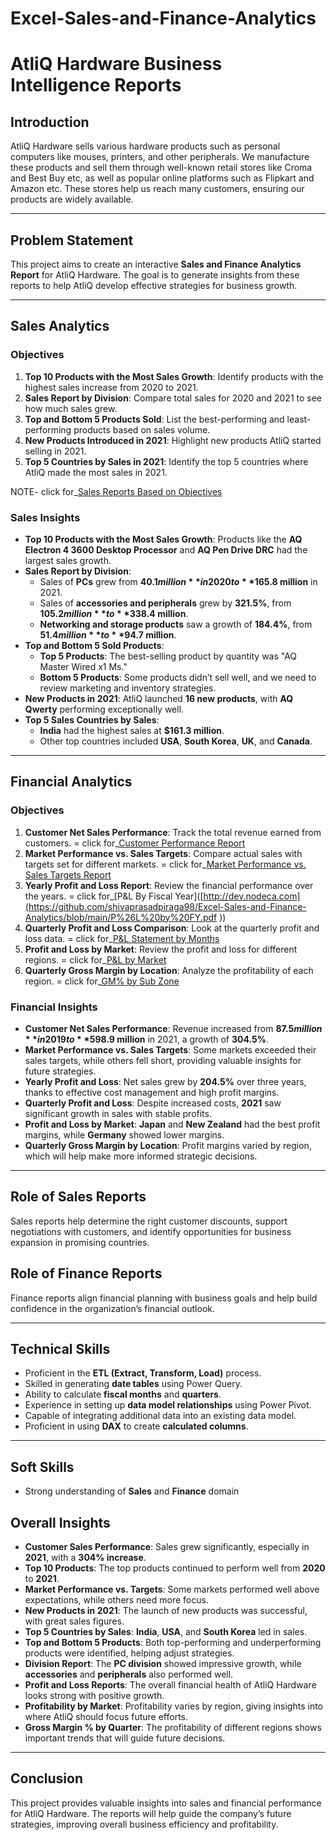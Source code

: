 # Excel-Sales-and-Finance-Analytics

# AtliQ Hardware Business Intelligence Reports

## Introduction
AtliQ Hardware sells various hardware products such as personal computers like mouses, printers, and other peripherals. We manufacture these products and sell them through well-known retail stores like Croma and Best Buy etc, as well as popular online platforms such as Flipkart and Amazon etc. These stores help us reach many customers, ensuring our products are widely available.

---

## Problem Statement
This project aims to create an interactive **Sales and Finance Analytics Report** for AtliQ Hardware. The goal is to generate insights from these reports to help AtliQ develop effective strategies for business growth.

---

## Sales Analytics

### Objectives

1. **Top 10 Products with the Most Sales Growth**: Identify products with the highest sales increase from 2020 to 2021.
2. **Sales Report by Division**: Compare total sales for 2020 and 2021 to see how much sales grew.
3. **Top and Bottom 5 Products Sold**: List the best-performing and least-performing products based on sales volume.
4. **New Products Introduced in 2021**: Highlight new products AtliQ started selling in 2021.
5. **Top 5 Countries by Sales in 2021**: Identify the top 5 countries where AtliQ made the most sales in 2021.

NOTE- click for_[Sales Reports Based on Objectives]([http://dev.nodeca.com](https://github.com/shivaprasadpiraga98/Excel-Sales-and-Finance-Analytics/blob/main/product-country-division-newproduct%20level%20report..pdf))

### Sales Insights

- **Top 10 Products with the Most Sales Growth**: Products like the **AQ Electron 4 3600 Desktop Processor** and **AQ Pen Drive DRC** had the largest sales growth.
- **Sales Report by Division**:
  - Sales of **PCs** grew from **$40.1 million** in 2020 to **$165.8 million** in 2021.
  - Sales of **accessories and peripherals** grew by **321.5%**, from **$105.2 million** to **$338.4 million**.
  - **Networking and storage products** saw a growth of **184.4%**, from **$51.4 million** to **$94.7 million**.
- **Top and Bottom 5 Sold Products**:
  - **Top 5 Products**: The best-selling product by quantity was "AQ Master Wired x1 Ms."
  - **Bottom 5 Products**: Some products didn’t sell well, and we need to review marketing and inventory strategies.
- **New Products in 2021**: AtliQ launched **16 new products**, with **AQ Qwerty** performing exceptionally well.
- **Top 5 Sales Countries by Sales**:
  - **India** had the highest sales at **$161.3 million**.
  - Other top countries included **USA**, **South Korea**, **UK**, and **Canada**.

---

## Financial Analytics

### Objectives

1. **Customer Net Sales Performance**: Track the total revenue earned from customers. = click for_[Customer Performance Report]([http://dev.nodeca.com](https://github.com/shivaprasadpiraga98/Excel-Sales-and-Finance-Analytics/blob/main/Customer%20Performance%20Report.pdf))
2. **Market Performance vs. Sales Targets**: Compare actual sales with targets set for different markets. = click for_[Market Performance vs. Sales Targets Report]([http://dev.nodeca.com](https://github.com/shivaprasadpiraga98/Excel-Sales-and-Finance-Analytics/blob/main/Market%20Performance%20vs%20Target%20Report.pdf))
3. **Yearly Profit and Loss Report**: Review the financial performance over the years. = click for_[P&L By Fiscal Year]([http://dev.nodeca.com](https://github.com/shivaprasadpiraga98/Excel-Sales-and-Finance-Analytics/blob/main/P%26L%20by%20FY.pdf
))
4. **Quarterly Profit and Loss Comparison**: Look at the quarterly profit and loss data. = click for_[P&L Statement by Months]([http://dev.nodeca.com](https://github.com/shivaprasadpiraga98/Excel-Sales-and-Finance-Analytics/blob/main/P%26L%20Statement%20by%20Months.pdf))
5. **Profit and Loss by Market**: Review the profit and loss for different regions. = click for_[P&L by Market]([http://dev.nodeca.com](https://github.com/shivaprasadpiraga98/Excel-Sales-and-Finance-Analytics/blob/main/P%26L%20by%20FY.pdf))
6. **Quarterly Gross Margin by Location**: Analyze the profitability of each region. = click for_[GM% by Sub Zone](
https://github.com/shivaprasadpiraga98/Excel-Sales-and-Finance-Analytics/blob/main/GM%25%20sub%20zone.pdf)

### Financial Insights

- **Customer Net Sales Performance**: Revenue increased from **$87.5 million** in 2019 to **$598.9 million** in 2021, a growth of **304.5%**.
- **Market Performance vs. Sales Targets**: Some markets exceeded their sales targets, while others fell short, providing valuable insights for future strategies.
- **Yearly Profit and Loss**: Net sales grew by **204.5%** over three years, thanks to effective cost management and high profit margins.
- **Quarterly Profit and Loss**: Despite increased costs, **2021** saw significant growth in sales with stable profits.
- **Profit and Loss by Market**: **Japan** and **New Zealand** had the best profit margins, while **Germany** showed lower margins.
- **Quarterly Gross Margin by Location**: Profit margins varied by region, which will help make more informed strategic decisions.

---
## Role of Sales Reports
Sales reports help determine the right customer discounts, support negotiations with customers, and identify opportunities for business expansion in promising countries.

## Role of Finance Reports
Finance reports align financial planning with business goals and help build confidence in the organization’s financial outlook.

---

## Technical Skills
- Proficient in the **ETL (Extract, Transform, Load)** process.
- Skilled in generating **date tables** using Power Query.
- Ability to calculate **fiscal months** and **quarters**.
- Experience in setting up **data model relationships** using Power Pivot.
- Capable of integrating additional data into an existing data model.
- Proficient in using **DAX** to create **calculated columns**.

---

## Soft Skills
- Strong understanding of **Sales** and **Finance** domain

## Overall Insights

- **Customer Sales Performance**: Sales grew significantly, especially in **2021**, with a **304% increase**.
- **Top 10 Products**: The top products continued to perform well from **2020** to **2021**.
- **Market Performance vs. Targets**: Some markets performed well above expectations, while others need more focus.
- **New Products in 2021**: The launch of new products was successful, with great sales figures.
- **Top 5 Countries by Sales**: **India**, **USA**, and **South Korea** led in sales.
- **Top and Bottom 5 Products**: Both top-performing and underperforming products were identified, helping adjust strategies.
- **Division Report**: The **PC division** showed impressive growth, while **accessories** and **peripherals** also performed well.
- **Profit and Loss Reports**: The overall financial health of AtliQ Hardware looks strong with positive growth.
- **Profitability by Market**: Profitability varies by region, giving insights into where AtliQ should focus future efforts.
- **Gross Margin % by Quarter**: The profitability of different regions shows important trends that will guide future decisions.

---

## Conclusion

This project provides valuable insights into sales and financial performance for AtliQ Hardware. The reports will help guide the company’s future strategies, improving overall business efficiency and profitability.
